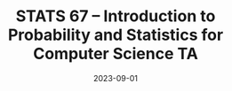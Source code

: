 ---
title: "STATS 67 – Introduction to Probability and Statistics for Computer Science TA"
collection: teaching
type: "Undergraduate course"
permalink: /teaching/2023-09-fall
venue: "University of California, Department of Statistics"
date: 2023-09-01
location: "Irvine, CA"
---